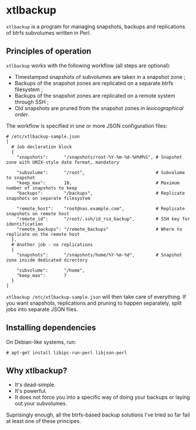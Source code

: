 # xtlbackup

`xtlbackup` is a program for managing snapshots, backups and replications of btrfs subvolumes written in Perl.

## Principles of operation

`xtlbackup` works with the following workflow (all steps are optional):
* Timestamped snapshots of subvolumes are taken in a snapshot zone ;
* Backups of the snapshot zones are replicated on a separate btrfs filesystem ;
* Backups of the snapshot zones are replicated on a remote system through SSH ;
* Old snapshots are pruned from the snapshot zones _in lexicographical order_.

The workflow is specified in one or more JSON configuration files:

```
# /etc/xtlbackup-sample.json
[
  # Job declaration block
  {
    "snapshots":      "/snapshots/root-%Y-%m-%d-%H%M%S", # Snapshot zone with UNIX-style date format, mandatory

    "subvolume":      "/root",                           # Subvolume to snapshot
    "keep_max":       10,                                # Maximum number of snapshots to keep
    "backups":        "/backups",                        # Replicate snapshots on separate filesystem 

    "remote_host":    "root@nas.example.com",            # Replicate snapshots on remote host
    "remote_id":      "/root/.ssh/id_rsa_backup",        # SSH key for identification
    "remote_backups": "/remote_backups"                  # Where to replicate on the remote host
  },
  # Another job - no replications
  {
    "snapshots":      "/snapshots/home/%Y-%m-%d",        # Snapshot zone inside dedicated directory

    "subvolume":      "/home",
    "keep_max":       7
  }
]
```

`xtlbackup /etc/xtlbackup-sample.json` will then take care of everything. If you want snapshots, replications and pruning to happen separately, split jobs into separate JSON files.

## Installing dependencies

On Debian-like systems, run:

`# apt-get install libipc-run-perl libjson-perl`

## Why xtlbackup?

* It's dead-simple.
* It's powerful.
* It does not force you into a specific way of doing your backups or laying out your subvolumes.

Suprisingly enough, all the btrfs-based backup solutions I've tried so far fail at least one of these principes.
